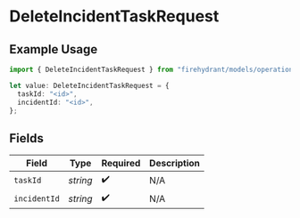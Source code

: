 # DeleteIncidentTaskRequest

## Example Usage

```typescript
import { DeleteIncidentTaskRequest } from "firehydrant/models/operations";

let value: DeleteIncidentTaskRequest = {
  taskId: "<id>",
  incidentId: "<id>",
};
```

## Fields

| Field              | Type               | Required           | Description        |
| ------------------ | ------------------ | ------------------ | ------------------ |
| `taskId`           | *string*           | :heavy_check_mark: | N/A                |
| `incidentId`       | *string*           | :heavy_check_mark: | N/A                |